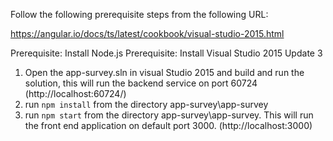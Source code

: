 Follow the following prerequisite steps from the following URL:

https://angular.io/docs/ts/latest/cookbook/visual-studio-2015.html

Prerequisite: Install Node.js
Prerequisite: Install Visual Studio 2015 Update 3

1. Open the app-survey.sln in visual Studio 2015 and build and run the solution, this will run the backend service on port 60724 (http://localhost:60724/)
2. run `npm install` from the directory app-survey\app-survey
3. run `npm start` from the directory app-survey\app-survey. This will run the front end application on default port 3000. (http://localhost:3000)

